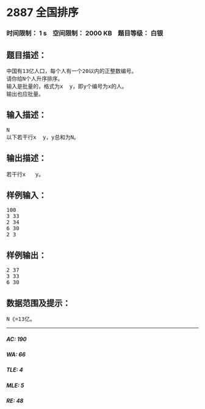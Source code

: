 # 2887 全国排序   
### 时间限制： 1 s&nbsp;&nbsp;&nbsp;&nbsp;空间限制： 2000 KB&nbsp;&nbsp;&nbsp;&nbsp;题目等级： 白银  
## 题目描述：  

<pre>
中国有13亿人口，每个人有一个20以内的正整数编号。
请你给N个人升序排序。
输入是批量的，格式为x  y，即y个编号为x的人。
输出也应批量。
</pre>
  
  
## 输入描述：  

<pre>
N
以下若干行x  y，y总和为N。
</pre>
  
  
## 输出描述：  

<pre>
若干行x   y。
</pre>
  
  
## 样例输入：  

<pre>
100
3 33
2 34
6 30
2 3
</pre>
  
  
## 样例输出：  

<pre>
2 37
3 33
6 30
</pre>
  
  
## 数据范围及提示：  

<pre>
N《=13亿。
</pre>
  
  
***  

##### AC: 190  
##### WA: 66  
##### TLE: 4  
##### MLE: 5  
##### RE: 48  
